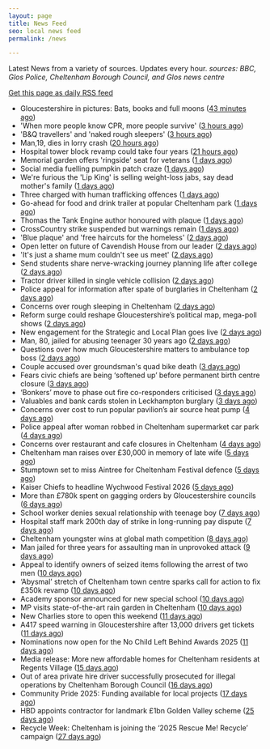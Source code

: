 ```yaml
---
layout: page
title: News Feed
seo: local news feed
permalink: /news

---
```


Latest News from a variety of sources. Updates every hour.
_sources: BBC, Glos Police, Cheltenham Borough Council, and Glos news centre_

[Get this page as daily RSS feed](/daily.rss)

<!-- news_marker starts -->
- Gloucestershire in pictures: Bats, books and full moons ([43 minutes ago](https://www.bbc.com/news/articles/c205g430z56o?at_medium=RSS&at_campaign=rss))
- 'When more people know CPR, more people survive' ([3 hours ago](https://www.bbc.com/news/articles/clylg2z6pv1o?at_medium=RSS&at_campaign=rss))
- 'B&Q travellers' and 'naked rough sleepers' ([3 hours ago](https://www.bbc.com/news/articles/ceq0xgrz8gno?at_medium=RSS&at_campaign=rss))
- Man,19, dies in lorry crash ([20 hours ago](https://www.bbc.com/news/articles/cqjwzqyq59wo?at_medium=RSS&at_campaign=rss))
- Hospital tower block revamp could take four years ([21 hours ago](https://www.bbc.com/news/articles/cj9703410nxo?at_medium=RSS&at_campaign=rss))
- Memorial garden offers 'ringside' seat for veterans ([1 days ago](https://www.bbc.com/news/articles/cly47dejg32o?at_medium=RSS&at_campaign=rss))
- Social media fuelling pumpkin patch craze ([1 days ago](https://www.bbc.com/news/articles/c9313ew8980o?at_medium=RSS&at_campaign=rss))
- We're furious the 'Lip King' is selling weight-loss jabs, say dead mother's family ([1 days ago](https://www.bbc.com/news/articles/c4gk0w95jyjo?at_medium=RSS&at_campaign=rss))
- Three charged with human trafficking offences ([1 days ago](https://www.bbc.com/news/articles/cqx3wp5de9do?at_medium=RSS&at_campaign=rss))
- Go-ahead for food and drink trailer at popular Cheltenham park ([1 days ago](https://gloucesternewscentre.co.uk/go-ahead-for-food-and-drink-trailer-at-popular-cheltenham-park/))
- Thomas the Tank Engine author honoured with plaque ([1 days ago](https://www.bbc.com/news/articles/czjp7gjk4x4o?at_medium=RSS&at_campaign=rss))
- CrossCountry strike suspended but warnings remain ([1 days ago](https://www.bbc.com/news/articles/cvgd5z7wgkdo?at_medium=RSS&at_campaign=rss))
- 'Blue plaque' and 'free haircuts for the homeless' ([2 days ago](https://www.bbc.com/news/articles/c9d6l464wq2o?at_medium=RSS&at_campaign=rss))
- Open letter on future of Cavendish House from our leader ([2 days ago](https://www.cheltenham.gov.uk/news/article/3058/open_letter_on_future_of_cavendish_house_from_our_leader))
- 'It's just a shame mum couldn't see us meet' ([2 days ago](https://www.bbc.com/news/articles/cvg7lp7n11no?at_medium=RSS&at_campaign=rss))
- Send students share nerve-wracking journey planning life after college ([2 days ago](https://www.bbc.com/news/articles/cpq1zwwjlezo?at_medium=RSS&at_campaign=rss))
- Tractor driver killed in single vehicle collision ([2 days ago](https://www.bbc.com/news/articles/cp3x5kr2y79o?at_medium=RSS&at_campaign=rss))
- Police appeal for information after spate of burglaries in Cheltenham ([2 days ago](https://gloucesternewscentre.co.uk/police-appeal-for-information-after-spate-of-burglaries-in-cheltenham-2/))
- Concerns over rough sleeping in Cheltenham ([2 days ago](https://gloucesternewscentre.co.uk/concerns-over-rough-sleeping-in-cheltenham/))
- Reform surge could reshape Gloucestershire’s political map, mega-poll shows ([2 days ago](https://gloucesternewscentre.co.uk/reform-surge-could-reshape-gloucestershires-political-map-mega-poll-shows/))
- New engagement for the Strategic and Local Plan goes live ([2 days ago](https://www.cheltenham.gov.uk/news/article/3059/new_engagement_for_the_strategic_and_local_plan_goes_live))
- Man, 80, jailed for abusing teenager 30 years ago ([2 days ago](https://www.bbc.com/news/articles/c78zd94zlk7o?at_medium=RSS&at_campaign=rss))
- Questions over how much Gloucestershire matters to ambulance top boss ([2 days ago](https://gloucesternewscentre.co.uk/questions-over-how-much-gloucestershire-matters-to-ambulance-top-boss/))
- Couple accused over groundsman's quad bike death ([3 days ago](https://www.bbc.com/news/articles/cvgkl35d2m2o?at_medium=RSS&at_campaign=rss))
- Fears civic chiefs are being ‘softened up’ before permanent birth centre closure ([3 days ago](https://gloucesternewscentre.co.uk/fears-civic-chiefs-are-being-softened-up-before-permanent-birth-centre-closure/))
- ‘Bonkers’ move to phase out fire co-responders criticised ([3 days ago](https://gloucesternewscentre.co.uk/bonkers-move-to-phase-out-fire-co-responders-criticised/))
- Valuables and bank cards stolen in Leckhampton burglary ([3 days ago](https://gloucesternewscentre.co.uk/valuables-and-bank-cards-stolen-in-leckhampton-burglary/))
- Concerns over cost to run popular pavilion’s air source heat pump ([4 days ago](https://gloucesternewscentre.co.uk/concerns-over-cost-to-run-popular-pavilions-air-source-heat-pump/))
- Police appeal after woman robbed in Cheltenham supermarket car park ([4 days ago](https://gloucesternewscentre.co.uk/police-appeal-after-woman-robbed-in-cheltenham-supermarket-car-park/))
- Concerns over restaurant and cafe closures in Cheltenham ([4 days ago](https://gloucesternewscentre.co.uk/concerns-over-restaurant-and-cafe-closures-in-cheltenham/))
- Cheltenham man raises over £30,000 in memory of late wife ([5 days ago](https://gloucesternewscentre.co.uk/cheltenham-man-raises-over-30000-in-memory-of-late-wife/))
- Stumptown set to miss Aintree for Cheltenham Festival defence ([5 days ago](https://gloucesternewscentre.co.uk/stumptown-set-to-miss-aintree-for-cheltenham-festival-defence/))
- Kaiser Chiefs to headline Wychwood Festival 2026 ([5 days ago](https://gloucesternewscentre.co.uk/kaiser-chiefs-to-headline-wychwood-festival-2026/))
- More than £780k spent on gagging orders by Gloucestershire councils ([6 days ago](https://gloucesternewscentre.co.uk/more-than-780k-spent-on-gagging-orders-by-gloucestershire-councils/))
- School worker denies sexual relationship with teenage boy ([7 days ago](https://gloucesternewscentre.co.uk/school-worker-denies-sexual-relationship-with-teenage-boy/))
- Hospital staff mark 200th day of strike in long-running pay dispute ([7 days ago](https://gloucesternewscentre.co.uk/hospital-staff-mark-200th-day-of-strike-in-long-running-pay-dispute/))
- Cheltenham youngster wins at global math competition ([8 days ago](https://gloucesternewscentre.co.uk/cheltenham-youngster-wins-at-global-math-competition/))
- Man jailed for three years for assaulting man in unprovoked attack ([9 days ago](https://gloucesternewscentre.co.uk/man-jailed-for-three-years-for-assaulting-man-in-unprovoked-attack/))
- Appeal to identify owners of seized items following the arrest of two men ([10 days ago](https://gloucesternewscentre.co.uk/62581-2/))
- ‘Abysmal’ stretch of Cheltenham town centre sparks call for action to fix £350k revamp ([10 days ago](https://gloucesternewscentre.co.uk/abysmal-stretch-of-cheltenham-town-centre-sparks-call-for-action-to-fix-350k-revamp/))
- Academy sponsor announced for new special school ([10 days ago](https://gloucesternewscentre.co.uk/academy-sponsor-announced-for-new-special-school/))
- MP visits state-of-the-art rain garden in Cheltenham ([10 days ago](https://gloucesternewscentre.co.uk/mp-visits-state-of-the-art-rain-garden-in-cheltenham/))
- New Charlies store to open this weekend ([11 days ago](https://gloucesternewscentre.co.uk/new-charlies-store-to-open-this-weekend/))
- A417 speed warning in Gloucestershire after 13,000 drivers get tickets ([11 days ago](https://gloucesternewscentre.co.uk/a417-speed-warning-in-gloucestershire-after-13000-drivers-get-tickets/))
- Nominations now open for the No Child Left Behind Awards 2025 ([11 days ago](https://www.cheltenham.gov.uk/news/article/3057/nominations_now_open_for_the_no_child_left_behind_awards_2025))
- Media release: More new affordable homes for Cheltenham residents at Regents Village ([15 days ago](https://www.cheltenham.gov.uk/news/article/3055/media_release_more_new_affordable_homes_for_cheltenham_residents_at_regents_village))
- Out of area private hire driver successfully prosecuted for illegal operations by Cheltenham Borough Council ([16 days ago](https://www.cheltenham.gov.uk/news/article/3054/out_of_area_private_hire_driver_successfully_prosecuted_for_illegal_operations_by_cheltenham_borough_council))
- Community Pride 2025: Funding available for local projects ([17 days ago](https://www.cheltenham.gov.uk/news/article/3053/community_pride_2025_funding_available_for_local_projects))
- HBD appoints contractor for landmark £1bn Golden Valley scheme ([25 days ago](https://www.cheltenham.gov.uk/news/article/3052/hbd_appoints_contractor_for_landmark_1bn_golden_valley_scheme))
- Recycle Week: Cheltenham is joining the ‘2025 Rescue Me! Recycle’ campaign ([27 days ago](https://www.cheltenham.gov.uk/news/article/3051/recycle_week_cheltenham_is_joining_the_2025_rescue_me_recycle_campaign))

<!-- news_marker ends -->
